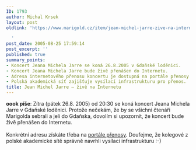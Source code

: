 ```yaml
---
ID: 1793
author: Michal Krsek
layout: post
oldlink: 'https://www.marigold.cz/item/jean-michel-jarre-zive-na-internetu

  '
post_date: 2005-08-25 17:59:14
post_excerpt: ''
published: true
summary_points:
- Koncert Jeana Michela Jarre se koná 26.8.2005 v Gdaňské loděnici.
- Koncert Jeana Michela Jarre bude živě přenášen do Internetu.
- Adresa internetového přenosu koncertu je dostupná na portále přenosy.cesnet.cz.
- Polská akademická síť zajišťuje vysílací infrastrukturu pro přenos.
title: Jean Michel Jarre – živě na Internetu
---
```


<p><strong>oook píše</strong>: Zítra (pátek 26.8. 2005) od 20:30 se koná koncert Jeana Michela Jarre v Gdaňské loděnici. Protože nečekám, že by se všichni čtenáři Marigolda sebrali a jeli do Gdaňska,&nbsp;dovolím si&nbsp;upozornit, že&nbsp;koncert bude živě přenášen do Internetu. <br /><br />Konkrétní adresu získáte třeba na <a href="http://prenosy.cesnet.cz/" >portále přenosy</a>. Doufejme, že kolegové z polské akademické sítě správně navrhli vysílací infrastrukturu :-)
</p>